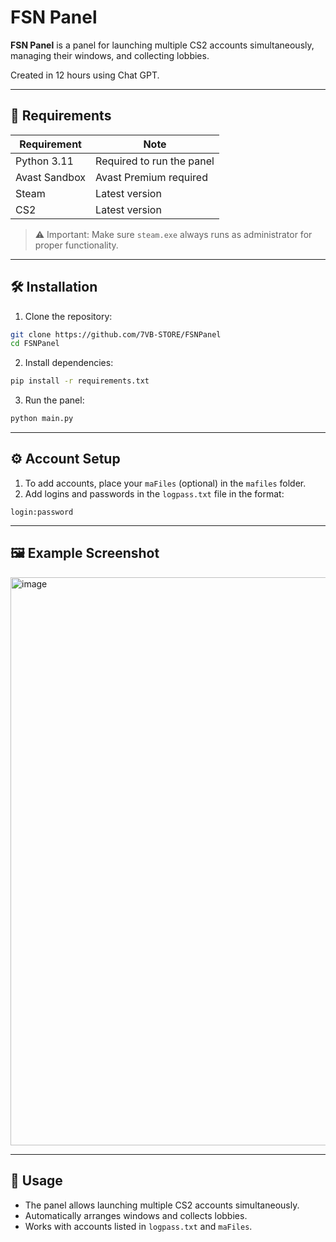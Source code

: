 # FSN Panel

**FSN Panel** is a panel for launching multiple CS2 accounts simultaneously, managing their windows, and collecting lobbies.

Created in 12 hours using Chat GPT.

---

## 📌 Requirements

| Requirement   | Note                      |
| ------------- | ------------------------- |
| Python 3.11   | Required to run the panel |
| Avast Sandbox | Avast Premium required    |
| Steam         | Latest version            |
| CS2           | Latest version            |

> ⚠️ Important: Make sure `steam.exe` always runs as administrator for proper functionality.

---

## 🛠 Installation

1. Clone the repository:

```bash
git clone https://github.com/7VB-STORE/FSNPanel
cd FSNPanel
```

2. Install dependencies:

```bash
pip install -r requirements.txt
```

3. Run the panel:

```bash
python main.py
```

---

## ⚙ Account Setup

1. To add accounts, place your `maFiles` (optional) in the `mafiles` folder.
2. Add logins and passwords in the `logpass.txt` file in the format:

```
login:password
```

---

## 🖼 Example Screenshot

<img width="1642" height="909" alt="image" src="https://github.com/user-attachments/assets/48aadeae-7365-44fb-9824-a69dc730a6da" />


---

## 🚀 Usage

* The panel allows launching multiple CS2 accounts simultaneously.
* Automatically arranges windows and collects lobbies.
* Works with accounts listed in `logpass.txt` and `maFiles`.
